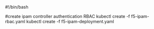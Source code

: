 #!/bin/bash

#create ipam controller authentication RBAC
kubectl create -f f5-ipam-rbac.yaml
kubectl create -f f5-ipam-deployment.yaml